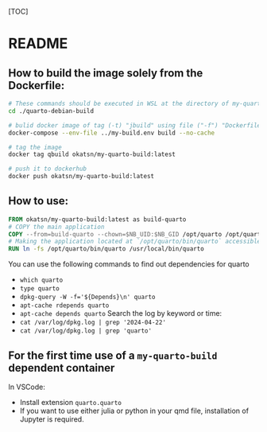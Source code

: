 [TOC]

# README
## How to build the image solely from the Dockerfile:

```bash
# These commands should be executed in WSL at the directory of my-quarto-build
cd ./quarto-debian-build

# bulid docker image of tag (-t) "jbuild" using file ("-f") "Dockerfile" in the context of current directory (`.` in the end)
docker-compose --env-file ../my-build.env build --no-cache

# tag the image 
docker tag qbuild okatsn/my-quarto-build:latest

# push it to dockerhub
docker push okatsn/my-quarto-build:latest
```

## How to use:
```Dockerfile
FROM okatsn/my-quarto-build:latest as build-quarto
# COPY the main application
COPY --from=build-quarto --chown=$NB_UID:$NB_GID /opt/quarto /opt/quarto
# Making the application located at `/opt/quarto/bin/quarto` accessible from anywhere on your system by simply using the command `quarto`.
RUN ln -fs /opt/quarto/bin/quarto /usr/local/bin/quarto
```
You can use the following commands to find out dependencies for quarto
- `which quarto`
- `type quarto`
- `dpkg-query -W -f='${Depends}\n' quarto`
- `apt-cache rdepends quarto`
- `apt-cache depends quarto`
Search the log by keyword or time:
- `cat /var/log/dpkg.log | grep '2024-04-22'`
- `cat /var/log/dpkg.log | grep 'quarto'`

## For the first time use of a `my-quarto-build` dependent container

In VSCode:
- Install extension `quarto.quarto`
- If you want to use either julia or python in your qmd file, installation of Jupyter is required.
